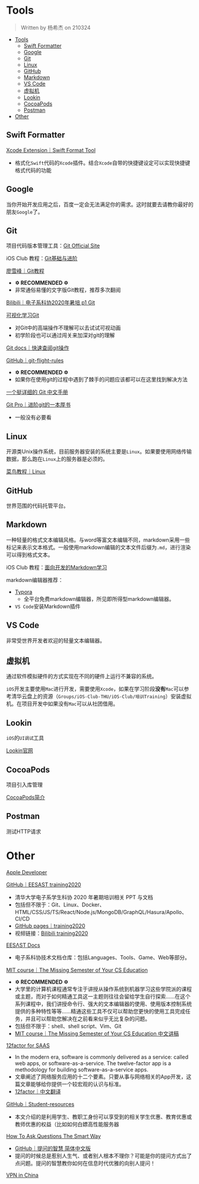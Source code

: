 # Tools

> Written by 杨希杰 on 210324

- [Tools](#tools)
  - [Swift Formatter](#swift-formatter)
  - [Google](#google)
  - [Git](#git)
  - [Linux](#linux)
  - [GitHub](#github)
  - [Markdown](#markdown)
  - [VS Code](#vs-code)
  - [虚拟机](#虚拟机)
  - [Lookin](#lookin)
  - [CocoaPods](#cocoapods)
  - [Postman](#postman)
- [Other](#other)

## Swift Formatter

[Xcode Extension｜Swift Format Tool](https://github.com/nicklockwood/SwiftFormat)
* 格式化`Swift`代码的`Xcode`插件。结合`Xcode`自带的快捷键设定可以实现快捷键格式代码的功能

## Google

当你开始开发应用之后，百度一定会无法满足你的需求。这时就要去请教你最好的朋友`Google`了。

## Git

项目代码版本管理工具：[Git Official Site](https://git-scm.com)

iOS Club 教程：[Git基础与进阶](https://www.bilibili.com/video/BV1eh411v7gt)

[廖雪峰｜Git教程](https://www.liaoxuefeng.com/wiki/896043488029600)
* **✡ RECOMMENDED ✡**
* 非常通俗易懂的文字版Git教程，推荐多次翻阅

[Bilibili｜电子系科协2020年暑培 p1 Git](https://www.bilibili.com/video/BV1fv411B73p)

[可视化学习Git](https://learngitbranching.js.org/?locale=zh_CN)
* 对Git中的高端操作不理解可以去试试可视动画
* 初学阶段也可以通过闯关来加深对git的理解

[Git docs｜快速查阅git操作](https://git-scm.com/docs)

[GitHub｜git-flight-rules](https://github.com/k88hudson/git-flight-rules)
* **✡ RECOMMENDED ✡**
* 如果你在使用git的过程中遇到了棘手的问题应该都可以在这里找到解决方法

[一个挺详细的 Git 中文手册](http://iissnan.com/progit/html/zh/ch1_0.html)

[Git Pro｜进阶git的一本厚书](https://git-scm.com/book/en/v2)
* 一般没有必要看

## Linux

开源类Unix操作系统，目前服务器安装的系统主要是`Linux`。如果要使用网络传输数据，那么跑在`Linux`上的服务器是必须的。

[菜鸟教程｜Linux](https://www.runoob.com/linux/linux-tutorial.html)

## GitHub

世界范围的代码托管平台。

## Markdown

一种轻量的格式文本编辑风格。与word等富文本编辑不同，markdown采用一些标记来表示文本格式。一般使用markdown编辑的文本文件后缀为`.md`，进行渲染可以得到格式文本。

iOS Club 教程：[面向开发的Markdown学习](https://www.bilibili.com/video/BV1jV411j7mz)

markdown编辑器推荐：

* [Typora](https://www.typora.io)
    * 全平台免费markdown编辑器，所见即所得型markdown编辑器。
* `VS Code`安装Markdown插件

## VS Code

非常受世界开发者欢迎的轻量文本编辑器。

## 虚拟机

通过软件模拟硬件的方式实现在不同的硬件上运行不兼容的系统。

`iOS`开发主要使用`Mac`进行开发，需要使用`Xcode`，如果在学习阶段**没有**`Mac`可以参考清华云盘上的资源（`Groups/iOS-Club-THU/iOS-Club/培训Training`）安装虚拟机。在项目开发中如果没有`Mac`可以从社团借用。

## Lookin

`iOS`的`UI调试`工具

[Lookin官网](https://lookin.work)

## CocoaPods

项目引入库管理

[CocoaPods简介](https://www.jianshu.com/p/93c4cd8390d3)

## Postman

测试HTTP请求

# Other

[Apple Developer](https://developer.apple.com)

[GitHub｜EESAST training2020](https://github.com/eesast/training2020)
* 清华大学电子系学生科协 2020 年暑期培训相关 PPT 与文档
* 包括但不限于：Git、Linux、Docker、HTML/CSS/JS/TS/React/Node.js/MongoDB/GraphQL/Hasura/Apollo、CI/CD
* [GitHub pages｜training2020](https://eesast.github.io/training2020/)
* 视频链接：[Bilibili training2020](https://www.bilibili.com/video/BV1fv411B73p)

[EESΛST Docs](https://docs.eesast.com)
* 电子系科协技术文档仓库：包括Languages、Tools、Game、Web等部分。

[MIT course｜The Missing Semester of Your CS Education](https://missing.csail.mit.edu)
* **✡ RECOMMENDED ✡**
* 大学里的计算机课程通常专注于讲授从操作系统到机器学习这些学院派的课程或主题，而对于如何精通工具这一主题则往往会留给学生自行探索……在这个系列课程中，我们讲授命令行、强大的文本编辑器的使用、使用版本控制系统提供的多种特性等等……精通这些工具不仅可以帮助您更快的使用工具完成任务，并且可以帮助您解决在之前看来似乎无比复杂的问题。
* 包括但不限于：shell、shell script、Vim、Git
* [MIT course｜The Missing Semester of Your CS Education 中文讲稿](https://missing-semester-cn.github.io)

[12factor for SAAS](https://github.com/heroku/12factor)
* In the modern era, software is commonly delivered as a service: called web apps, or software-as-a-service. The twelve-factor app is a methodology for building software-as-a-service apps.
* 文章阐述了网络服务应用的十二个要素。只要从事与网络相关的App开发，这篇文章能够给你提供一个较宏观的认识与标准。
* [12factor｜中文翻译](https://www.12factor.net/zh_cn/)

[GitHub｜Student-resources](https://github.com/ivmm/Student-resources)
* 本文介绍的是利用学生、教职工身份可以享受到的相关学生优惠、教育优惠或教师优惠的权益（比如如何白嫖高性能服务器

[How To Ask Questions The Smart Way](http://www.catb.org/~esr/faqs/smart-questions.html)
* [GitHub｜提问的智慧 简体中文版](https://github.com/ryanhanwu/How-To-Ask-Questions-The-Smart-Way/blob/main/README-zh_CN.md)
* 提问的时候总是惹别人生气、或者别人根本不理你？可能是你的提问方式出了点问题。提问的智慧教你如何在信息时代优雅的向别人提问！

[VPN in China](https://github.com/vpncn/vpncn.github.io)